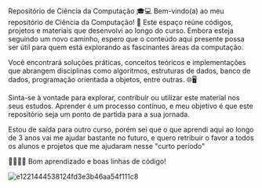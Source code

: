 Repositório de Ciência da Computação 🎓💻
Bem-vindo(a) ao meu repositório de Ciência da Computação! 📂 Este espaço reúne códigos, projetos e materiais que desenvolvi ao longo do curso. Embora esteja seguindo um novo caminho, espero que o conteúdo aqui presente possa ser útil para quem está explorando as fascinantes áreas da computação.

Você encontrará soluções práticas, conceitos teóricos e implementações que abrangem disciplinas como algoritmos, estruturas de dados, banco de dados, programação orientada a objetos, entre outras. 🌐🖥️

Sinta-se à vontade para explorar, contribuir ou utilizar este material nos seus estudos. Aprender é um processo contínuo, e meu objetivo é que este repositório seja um ponto de partida para a sua jornada.

Estou de saída para outro curso, porém sei que o que aprendi aqui ao longo de 3 anos vai me ajudar bastante no futuro, e quero retribuir o favor a todos os alunos e projetos que me ajudaram nesse "curto período"

👩‍💻👨‍💻 Bom aprendizado e boas linhas de código!

![e1221444538124fd3e3b46aa54f111c8](https://github.com/user-attachments/assets/c5d6b696-5651-4095-a07c-b176ec6eee5e)
